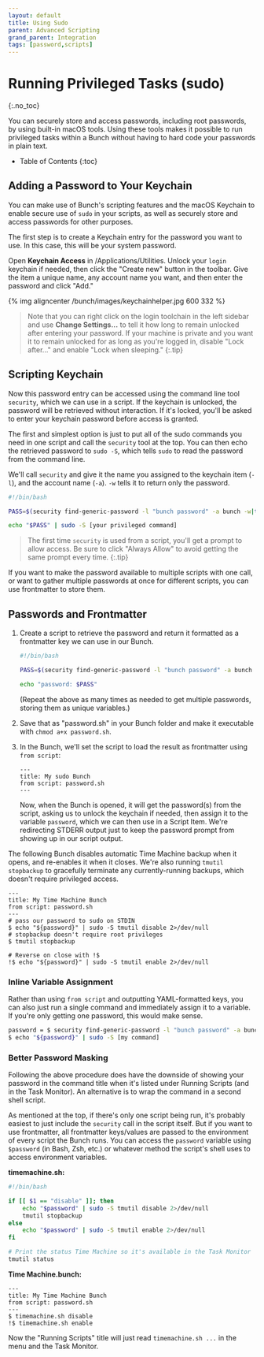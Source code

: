 ```yaml
---
layout: default
title: Using Sudo
parent: Advanced Scripting
grand_parent: Integration
tags: [password,scripts]
---
```

# Running Privileged Tasks (sudo)
{:.no_toc}

You can securely store and access passwords, including root passwords, by using built-in macOS tools. Using these tools makes it possible to run privileged tasks within a Bunch without having to hard code your passwords in plain text.

* Table of Contents
{:toc}

## Adding a Password to Your Keychain

You can make use of Bunch's scripting features and the macOS Keychain to enable secure use of `sudo` in your scripts, as well as securely store and access passwords for other purposes.

The first step is to create a Keychain entry for the password you want to use. In this case, this will be your system password.

Open __Keychain Access__ in /Applications/Utilities. Unlock your `login` keychain if needed, then click the "Create new" button in the toolbar. Give the item a unique name, any account name you want, and then enter the password and click "Add."

{% img aligncenter /bunch/images/keychainhelper.jpg 600 332 %}

> Note that you can right click on the login toolchain in the left sidebar and use __Change Settings...__ to tell it how long to remain unlocked after entering your password. If your machine is private and you want it to remain unlocked for as long as you're logged in, disable "Lock after..." and enable "Lock when sleeping."
{:.tip}

## Scripting Keychain

Now this password entry can be accessed using the command line tool `security`, which we can use in a script. If the keychain is unlocked, the password will be retrieved without interaction. If it's locked, you'll be asked to enter your keychain password before access is granted.

The first and simplest option is just to put all of the sudo commands you need in one script and call the `security` tool at the top. You can then echo the retrieved password to `sudo -S`, which tells `sudo` to read the password from the command line.

We'll call `security` and give it the name you assigned to the keychain item (`-l`), and the account name (`-a`). `-w` tells it to return only the password.

```bash
#!/bin/bash

PASS=$(security find-generic-password -l "bunch password" -a bunch -w|tr -d '\n')

echo "$PASS" | sudo -S [your privileged command]
```

> The first time `security` is used from a script, you'll get a prompt to allow access. Be sure to click "Always Allow" to avoid getting the same prompt every time.
{:.tip}

If you want to make the password available to multiple scripts with one call, or want to gather multiple passwords at once for different scripts, you can use frontmatter to store them.

## Passwords and Frontmatter

1. Create a script to retrieve the password and return it formatted as a frontmatter key we can use in our Bunch.

    ```bash
    #!/bin/bash

    PASS=$(security find-generic-password -l "bunch password" -a bunch -w|tr -d '\n')

    echo "password: $PASS"
    ```

    (Repeat the above as many times as needed to get multiple passwords, storing them as unique variables.)

2. Save that as "password.sh" in your Bunch folder and make it executable with `chmod a+x password.sh`. 
3. In the Bunch, we'll set the script to load the result as frontmatter using `from script`:

    ```bunch
    ---
    title: My sudo Bunch
    from script: password.sh
    ---
    ```

    Now, when the Bunch is opened, it will get the password(s) from the script, asking us to unlock the keychain if needed, then assign it to the variable `password`, which we can then use in a Script Item. We're redirecting STDERR output just to keep the password prompt from showing up in our script output.

The following Bunch disables automatic Time Machine backup when it opens, and re-enables it when it closes. We're also running `tmutil stopbackup` to gracefully terminate any currently-running backups, which doesn't require privileged access.

```bunch
---
title: My Time Machine Bunch
from script: password.sh
---
# pass our password to sudo on STDIN
$ echo "${password}" | sudo -S tmutil disable 2>/dev/null
# stopbackup doesn't require root privileges
$ tmutil stopbackup

# Reverse on close with !$
!$ echo "${password}" | sudo -S tmutil enable 2>/dev/null
```

### Inline Variable Assignment

Rather than using `from script` and outputting YAML-formatted keys, you can also just run a single command and immediately assign it to a variable. If you're only getting one password, this would make sense.

```bash
password = $ security find-generic-password -l "bunch password" -a bunch -w|tr -d '\n'
$ echo "${password}" | sudo -S [my command]
```

### Better Password Masking

Following the above procedure does have the downside of showing your password in the command title when it's listed under Running Scripts (and in the Task Monitor). An alternative is to wrap the command in a second shell script. 

As mentioned at the top, if there's only one script being run, it's probably easiest to just include the `security` call in the script itself. But if you want to use frontmatter, all frontmatter keys/values are passed to the environment of every script the Bunch runs. You can access the `password` variable using `$password` (in Bash, Zsh, etc.) or whatever method the script's shell uses to access environment variables.

__timemachine.sh:__

```bash
#!/bin/bash

if [[ $1 == "disable" ]]; then
    echo "$password" | sudo -S tmutil disable 2>/dev/null
    tmutil stopbackup
else
    echo "$password" | sudo -S tmutil enable 2>/dev/null
fi

# Print the status Time Machine so it's available in the Task Monitor
tmutil status
```

__Time Machine.bunch:__

```bunch
---
title: My Time Machine Bunch
from script: password.sh
---
$ timemachine.sh disable
!$ timemachine.sh enable
```

Now the "Running Scripts" title will just read `timemachine.sh ...` in the menu and the Task Monitor.
